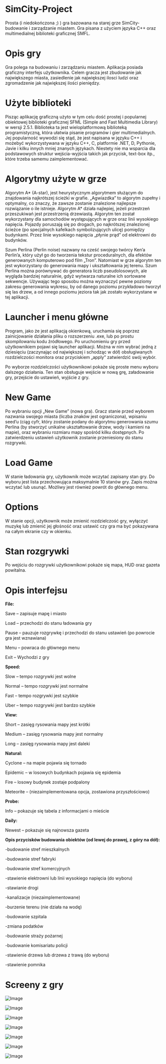 # SimCity-Project
 Prosta (i niedokończona ;) ) gra bazowana na starej grze SimCity-budowanie i zarządzanie miastem. Gra pisana z użyciem języka C++ oraz multimedialnej biblioteki graficznej SMFL.

# Opis gry

Gra polega na budowaniu i zarządzaniu miastem. Aplikacja posiada graficzny interfejs użytkownika. Celem gracza jest zbudowanie jak największego miasta, zasiedlenie jak największej ilosci ludzi oraz zgromadzenie jak największej ilości pieniędzy.

# Użyte biblioteki

Pisząc aplikację graficzną użyto w tym celu dość prostej i popularnej obiektowej biblioteki graficznej SFML (Simple and Fast Multimedia Library) w wersji 2.5.1. Biblioteka ta jest wieloplatformową biblioteką programistyczną, która ułatwia pisanie programów i gier multimedialnych. Jej popularność wywodzi się stąd, że jest napisana w języku C++ i możebyć wykorzystywana w języku C++, C, platformie .NET, D, Pythonie, Javie i kilku innych mniej znanych językach. Niestety nie ma wsparcia dla podstawowych struktur wejścia-wyjścia takich jak przycisk, text-box itp., które trzeba samemu zaimplementować.

# Algorytmy użyte w grze

Algorytm A* (A-star), jest heurystycznym algorytmem służącym do znajdowania najkrótszej ścieżki w grafie. „Agwiazdka” to algorytm zupełny i optymalny, co znaczy, że zawsze zostanie znalezione najlepsze rozwiązanie o ile istnieje. Algorytm A* działa najlepiej, jeżeli przestrzeń przeszukiwań jest przestrzenią drzewiastą. Algorytm ten został wykorzystany dla samochodów występujących w grze oraz linii wysokiego napięcia. Pojazdy poruszają się po drogach, po najkrótszej znalezionej ścieżce (po specjalnych kafelkach symbolizujących ulicę) pomiędzy budynkami. Przez linie wysokiego napięcia „płynie prąd” od elektrowni do budynków.

Szum Perlina (Perlin noise) nazwany na cześć swojego twórcy Ken’a Perlin’a, który użył go do tworzenia tekstur proceduralnych, dla efektów generowanych komputerowo pod film „Tron”. Natomiast w grze algorytm ten jest wykorzystany do generowania mapy i ukształtowania jej terenu. Szum Perlina można porównywać do generatora liczb pseudolosowych, ale wygląda bardziej naturalnie, gdyż wytwarza naturalne ich sortowane sekwencje. Używając tego sposobu można wyznaczyć pewne poziomy zakresu generowania wykresu, by od danego poziomu przykładowo tworzył się las drzew, a od innego poziomu jeziora tak jak zostało wykorzystane w tej aplikacji.

# Launcher i menu główne

Program, jako że jest aplikacją okienkową, uruchamia się poprzez zainicjowanie działania pliku o rozszerzeniu .exe, lub po prostu skompilowaniu kodu źródłowego.
Po uruchomieniu gry przed użytkownikiem pojawi się launcher aplikacji. Można w nim wybrać jedną z dziesięciu (zaczynając od największej i schodząc w dół) obsługiwanych rozdzielczości monitora oraz przyciskiem „apply” zatwierdzić swój wybór.

Po wyborze rozdzielczości użytkownikowi pokaże się proste menu wyboru dalszego działania. Ten stan obsługuje wejście w nową grę, załadowanie gry, przejście do ustawień, wyjście z gry.

# New Game

Po wybraniu opcji „New Game” (nowa gra). Gracz stanie przed wyborem nazwania swojego miasta (liczba znaków jest ograniczona), wpisaniu seed’u (ciąg cyfr, który zostanie podany do algorytmu generowania szumu Perlina (by stworzyć unikalne ukształtowanie drzew,
wody i kamieni na mapie), oraz wybraniu rozmiaru mapy spośród kilku dostępnych. Po zatwierdzeniu ustawień użytkownik zostanie przeniesiony do stanu rozgrywki.

# Load Game

W stanie ładowania gry, użytkownik może wczytać zapisany stan gry. Do wyboru jest lista przechowująca maksymalnie 10 stanów gry. Zapis można wczytać lub usunąć. Możliwy jest również powrót do głównego menu.

# Options

W stanie opcji, użytkownik może zmienić rozdzielczość gry, wyłączyć muzykę lub zmienić jej głośność oraz ustawić czy gra ma być pokazywana na całym ekranie czy w okienku.

# Stan rozgrywki

Po wejściu do rozgrywki użytkownikowi pokaże się mapa, HUD oraz gazeta powitalna. 

# Opis interfejsu

**File:**

Save – zapisuje mapę i miasto

Load – przechodzi do stanu ładowania gry

Pause – pauzuje rozgrywkę i przechodzi do stanu ustawień (po powrocie gra jest wznawiana)

Menu – powraca do głównego menu

Exit – Wychodzi z gry

**Speed:**

Slow – tempo rozgrywki jest wolne

Normal – tempo rozgrywki jest normalne

Fast – tempo rozgrywki jest szybkie

Uber – tempo rozgrywki jest bardzo szybkie

**View:**

Short – zasięg rysowania mapy jest krótki

Medium – zasięg rysowania mapy jest normalny

Long – zasięg rysowania mapy jest daleki

**Natural:**

Cyclone – na mapie pojawia się tornado

Epidemic – w losowych budynkach pojawia się epidemia

Fire – losowy budynek zostaje podpalony

Meteorite – (niezaimplementowana opcja, zostawiona przyszłościowo)

**Probe:**

Info – pokazuje się tabela z informacjami o mieście

**Daily:**

Newest – pokazuje się najnowsza gazeta

**Opis przycisków budowania obiektów (od lewej do prawej, z góry na dół):**

-budowanie stref mieszkalnych

-budowanie stref fabryki

-budowanie stref komercyjnych

-stawienie elektrowni lub linii wysokiego napięcia (do wyboru)

-stawianie drogi

-kanalizacje (niezaimplementowane)

-burzenie terenu (nie działa na wodę)

-budowanie szpitala

-zmiana podatków

-budowanie straży pożarnej

-budowanie komisariatu policji

-stawienie drzewa lub drzewa z trawą (do wyboru)

-stawienie pomnika

# Screeny z gry

![Image](/images/city1.jpg)

![Image](/images/city2.jpg)

![Image](/images/city3.jpg)

![Image](/images/city4.jpg)

![Image](/images/city5.jpg)

![Image](/images/city6.jpg)

![Image](/images/city7.jpg)
